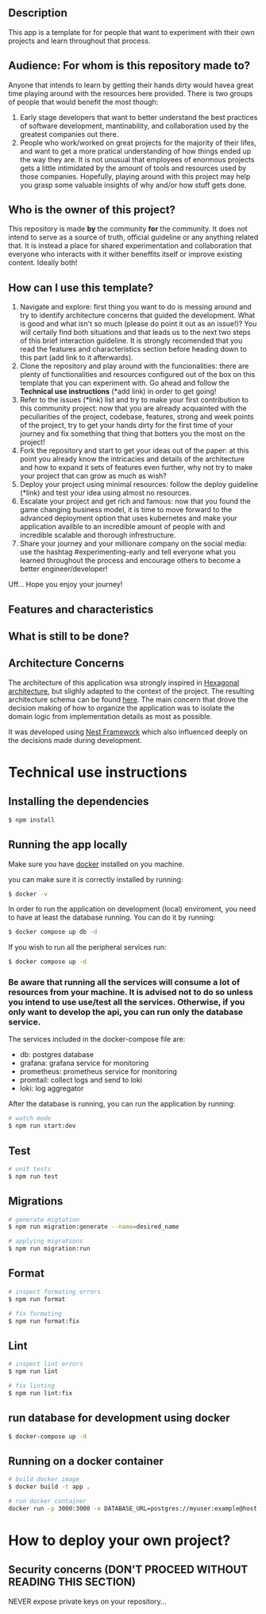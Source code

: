 ## Description

This app is a template for for people that want to experiment with their own projects and learn throughout that process.

## Audience: For whom is this repository made to?

Anyone that intends to learn by getting their hands dirty would havea great time playing around with the resources here provided. There is two groups of people that would benefit the most though:

1. Early stage developers that want to better understand the best practices of software development, mantinability, and collaboration used by the greatest companies out there.
2. People who work/worked on great projects for the majority of their lifes, and want to get a more pratical understanding of how things ended up the way they are. It is not unusual that employees of enormous projects gets a little intimidated by the amount of tools and resources used by those companies. Hopefully, playing around with this project may help you grasp some valuable insights of why and/or how stuff gets done.

## Who is the owner of this project?

This repository is made **by** the community **for** the community. It does not intend to serve as a source of truth, official guideline or any anything related that. It is instead a place for shared experimentation and collaboration that everyone who interacts with it wither beneffits itself or improve existing content. Ideally both!

## How can I use this template?

1. Navigate and explore: first thing you want to do is messing around and try to identify architecture concerns that guided the development. What is good and what isn't so much (please do point it out as an issue!)? You will certaily find both situations and that leads us to the next two steps of this brief interaction guideline. It is strongly recomended that you read the features and characteristics section before heading down to this part (add link to it afterwards).
2. Clone the repository and play around with the funcionalities: there are plenty of functionalities and resources configured out of the box on this template that you can experiment with. Go ahead and follow the **Technical use instructions** (*add link) in order to get going!
3. Refer to the issues (*link) list and try to make your first contribution to this community project: now that you are already acquainted with the peculiarities of the project, codebase, features, strong and week points of the project, try to get your hands dirty for the first time of your journey and fix something that thing that botters you the most on the project!
4. Fork the repository and start to get your ideas out of the paper: at this point you already know the intricacies and details of the architecture and how to expand it sets of features even further, why not try to make your project that can grow as much as wish?
5. Deploy your project using minimal resources: follow the deploy guideline (*link) and test your idea using almost no resources.
6. Escalate your project and get rich and famous: now that you found the game changing business model, it is time to move forward to the advanced deployment option that uses kubernetes and make your application availble to an incredible amount of people with and incredible scalable and thorough infrestructure.
7. Share your journey and your millionare company on the social media: use the hashtag #experimenting-early and tell everyone what you learned throughout the process and encourage others to become a better engineer/developer!

Uff... Hope you enjoy your journey!

## Features and characteristics

## What is still to be done?



## Architecture Concerns

The architecture of this application wsa strongly inspired in [Hexagonal architecture](https://medium.com/ssense-tech/hexagonal-architecture-there-are-always-two-sides-to-every-story-bc0780ed7d9c), but slighly adapted to the context of the project. The resulting architecture schema can be found [here](https://drive.google.com/file/d/1i1Dqo_c9po73EM4eiuvt9cIZYN39ZvJR/view?usp=sharing). The main concern that drove the decision making of how to organize the application was to isolate the domain logic from implementation details as most as possible. 

It was developed using [Nest Framework](https://github.com/nestjs/nest) which also influenced deeply on the decisions made during development.

# Technical use instructions

## Installing the dependencies

```bash
$ npm install
```

## Running the app locally

Make sure you have [docker](https://docs.docker.com/engine/install/) installed on you machine. 

you can make sure it is correctly installed by running:

```bash
$ docker -v
```

In order to run the application on development (local) enviroment, you need to have at least the database running. You can do it by running:

```bash
$ docker compose up db -d
```

If you wish to run all the peripheral services run:

```bash
$ docker compose up -d
```

### Be aware that running all the services will consume a lot of resources from your machine. It is advised not to do so unless you intend to use use/test all the services. Otherwise, if you only want to develop the api, you can run only the database service.

The services included in the docker-compose file are:
- db: postgres database
- grafana: grafana service for monitoring
- prometheus: prometheus service for monitoring
- promtail: collect logs and send to loki
- loki: log aggregator

After the database is running, you can run the application by running:

```bash
# watch mode
$ npm run start:dev
```

## Test

```bash
# unit tests
$ npm run test
```

## Migrations

```bash
# generate migtation
$ npm run migration:generate --name=desired_name

# applying migrations
$ npm run migration:run
```

## Format

```bash
# inspect formating errors
$ npm run format

# fix formating
$ npm run format:fix

```

## Lint

```bash
# inspect lint errors
$ npm run lint

# fix linting
$ npm run lint:fix

```

## run database for development using docker

```bash
$ docker-compose up -d
```

## Running on a docker container

```bash
# build docker image
$ docker build -t app .

# run docker container
docker run -p 3000:3000 -e DATABASE_URL=postgres://myuser:example@host.docker.internal:5432/app  app
```

# How to deploy your own project?

## Security concerns (DON'T PROCEED WITHOUT READING THIS SECTION)
NEVER expose private keys on your repository...

